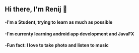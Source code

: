 ## Hi there, I'm Renij 👋

#### -I'm a Student, trying to learn as much as possible
#### -I'm currenty learning android app development and JavaFX
#### -Fun fact: I love to take photo and listen to music

